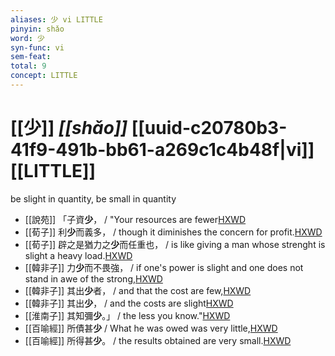 ```yaml
---
aliases: 少 vi LITTLE
pinyin: shǎo
word: 少
syn-func: vi
sem-feat: 
total: 9
concept: LITTLE 
---
```

# [[少]] *[[shǎo]]*  [[uuid-c20780b3-41f9-491b-bb61-a269c1c4b48f|vi]] [[LITTLE]]
be slight in quantity, be small in quantity
 - [[說苑]] 「子資**少**，
                     / "Your resources are fewer[HXWD](https://hxwd.org/textview.html?location=CH1a0907_CHANT_002-6a.10)
 - [[荀子]] 利**少**而義多，
                     / though it diminishes the concern for profit.[HXWD](https://hxwd.org/textview.html?location=KR3a0002_tls_002-5a.11)
 - [[荀子]] 辟之是猶力之**少**而任重也，
                     / is like giving a man whose strenght is slight a heavy load.[HXWD](https://hxwd.org/textview.html?location=KR3a0002_tls_008-8a.3)
 - [[韓非子]] 力**少**而不畏強， / if one's power is slight and one does not stand in awe of the strong,[HXWD](https://hxwd.org/textview.html?location=KR3c0005_tls_015-13a.3)
 - [[韓非子]] 其出**少**者， / and that the cost are few,[HXWD](https://hxwd.org/textview.html?location=KR3c0005_tls_018-15a.4)
 - [[韓非子]] 其出**少**， / and the costs are slight[HXWD](https://hxwd.org/textview.html?location=KR3c0005_tls_018-16a.6)
 - [[淮南子]] 其知彌**少**。」
                     / the less you know."[HXWD](https://hxwd.org/textview.html?location=KR3j0010_tls_007-5a.30)
 - [[百喻經]] 所債甚**少** / What he was owed was very little,[HXWD](https://hxwd.org/textview.html?location=KR6b0066_T_001-0545b.64)
 - [[百喻經]] 所得甚**少**。 / the results obtained are very small.[HXWD](https://hxwd.org/textview.html?location=KR6b0066_T_001-0545c.14)
